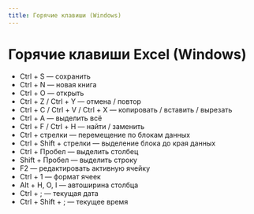 ```yaml
---
title: Горячие клавиши (Windows)
---
```


# Горячие клавиши Excel (Windows)

- Ctrl + S — сохранить  
- Ctrl + N — новая книга  
- Ctrl + O — открыть  
- Ctrl + Z / Ctrl + Y — отмена / повтор  
- Ctrl + C / Ctrl + V / Ctrl + X — копировать / вставить / вырезать  
- Ctrl + A — выделить всё  
- Ctrl + F / Ctrl + H — найти / заменить  
- Ctrl + стрелки — перемещение по блокам данных  
- Ctrl + Shift + стрелки — выделение блока до края данных  
- Ctrl + Пробел — выделить столбец  
- Shift + Пробел — выделить строку  
- F2 — редактировать активную ячейку  
- Ctrl + 1 — формат ячеек  
- Alt + H, O, I — автоширина столбца  
- Ctrl + ; — текущая дата  
- Ctrl + Shift + ; — текущее время
